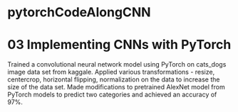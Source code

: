 # pytorchCodeAlongCNN

03 Implementing CNNs with PyTorch
=================================
Trained a convolutional neural network model using PyTorch on cats_dogs image data set from kaggale. Applied various transformations -  resize, centercrop, horizontal flipping, normalization on the data to increase the size of the data set. Made modifications to pretrained AlexNet model from PyTorch models to predict two categories and achieved an accuracy of 97%.
